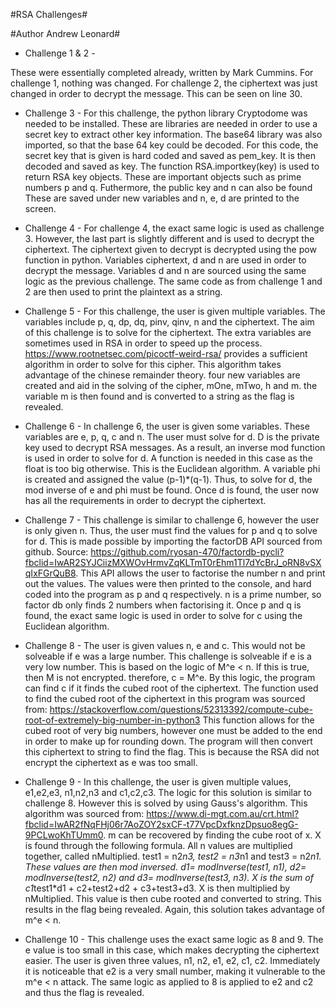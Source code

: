#RSA Challenges#

#Author Andrew Leonard#

- Challenge 1 & 2 -

These were essentially completed already, written by Mark Cummins. For challenge 1, nothing was changed. For challenge 2, the ciphertext was just changed in order to decrypt the message. This can be seen on line 30. 

- Challenge 3 -
For this challenge, the python library Cryptodome was needed to be installed. These are libraries are needed in order to use a secret key to extract other key information. The base64 library was also imported, so that the base 64 key could be decoded.
For this code, the secret key that is given is hard coded and saved as pem_key. It is then decoded and saved as key. The function RSA.importkey(key) is used to return RSA key objects. These are important objects such as prime numbers p and q. Futhermore, the public key and n can also be found
These are saved under new variables and n, e, d are printed to the screen. 

- Challenge 4 -
For challenge 4, the exact same logic is used as challenge 3. However, the last part is slightly different and is used to decrypt the ciphertext. The ciphertext given to decrypt is decrypted using the pow function in python. Variables ciphertext, d and n are used in order to decrypt the message. Variables d and n are sourced using the same logic as the previous challenge.  The same code as from challenge 1 and 2 are then used to print the plaintext as a string. 

- Challenge 5 - 
For this challenge, the user is given multiple variables. The variables include p, q, dp, dq, pinv, qinv, n and the ciphertext. The aim of this challenge is to solve for the ciphertext. The extra variables are sometimes used in RSA in order to speed up the process. https://www.rootnetsec.com/picoctf-weird-rsa/ provides a sufficient algorithm in order to solve for this cipher. This algorithm takes advantage of the chinese remainder theory. four new variables are created and aid in the solving of the cipher, mOne, mTwo, h and m. the variable m is then found and is converted to a string as the flag is revealed. 

- Challenge 6 - 
In challenge 6, the user is given some variables. These variables are e, p, q, c and n. The user must solve for d. D is the private key used to decrypt RSA messages. As a result, an inverse mod function is used in order to solve for d. A function is needed in this case as the float is too big otherwise. This is the Euclidean algorithm. A variable phi is created and assigned the value (p-1)*(q-1). Thus, to solve for d, the mod inverse of e and phi must be found. Once d is found, the user now has all the requirements in order to decrypt the ciphertext.

- Challenge 7 -
This challenge is similar to challenge 6, however the user is only given n. Thus, the user must find the values for p and q to solve for d. This is made possible by importing the factorDB API sourced from github. Source: https://github.com/ryosan-470/factordb-pycli?fbclid=IwAR2SYJCiizMXWOvHrmvZqKLTmT0rEhm1Tl7dYcBrJ_oRN8vSXqIxFGrQuB8. This API allows the user to factorise the number n and print out the values. The values were then printed to the console, and hard coded into the program as p and q respectively. n is a prime number, so factor db only finds 2 numbers when factorising it. 
Once p and q is found, the exact same logic is used in order to solve for c using the Euclidean algorithm.

- Challenge 8 -
The user is given values n, e and c. This would not be solveable if e was a large number. This challenge is solveable if e is a very low number. This is based on the logic of M^e < n. If this is true, then M is not encrypted. therefore, c = M^e. By this logic, the program can find c if it finds the cubed root of the ciphertext. The function used to find the cubed root of the ciphertext in this program was sourced from: https://stackoverflow.com/questions/52313392/compute-cube-root-of-extremely-big-number-in-python3
This function allows for the cubed root of very big numbers, however one must be added to the end in order to make up for rounding down. The program will then convert this ciphertext to string to find the flag. This is because the RSA did not encrypt the ciphertext as e was too small.

- Challenge 9 -
In this challenge, the user is given multiple values, e1,e2,e3, n1,n2,n3 and c1,c2,c3. The logic for this solution is similar to challenge 8. However this is solved by using Gauss's algorithm. This algorithm was sourced from: https://www.di-mgt.com.au/crt.html?fbclid=IwAR2fNqFHj06r7AoZOY2sxCF-t77VpcDxfknzDpsuo8egG-9PCLwoKhTUmm0. m can be recovered by finding the cube root of x. X is found through the following formula. All n values are multiplied together, called nMultiplied. test1 = n2*n3, test2 = n3*n1 and test3 = n2*n1. These values are then mod inversed. d1= modInverse(test1, n1),  d2= modInverse(test2, n2) and d3= modInverse(test3, n3). X is the sum of c1*test1*d1 + c2+test2+d2 + c3+test3+d3. X is then multiplied by nMultiplied. This value is then cube rooted and converted to string. This results in the flag being revealed. Again, this solution takes advantage of m^e < n. 

- Challenge 10 -
This challenge uses the exact same logic as 8 and 9. The e value is too small in this case, which makes decrypting the ciphertext easier. The user is given three values, n1, n2, e1, e2, c1, c2. Immediately it is noticeable that e2 is a very small number, making it vulnerable to the m^e < n attack. The same logic as applied to 8 is applied to e2 and c2 and thus the flag is revealed.  
